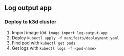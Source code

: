 ## Log output app

### Deploy to k3d cluster

1. Import image `k3d image import log-output-app`
2. Deploy `kubectl apply -f manifests/deployment.yaml`
3. Find pod with `kubectl get pods`
4. Get logs with `kubectl logs -f <pod-name>`
